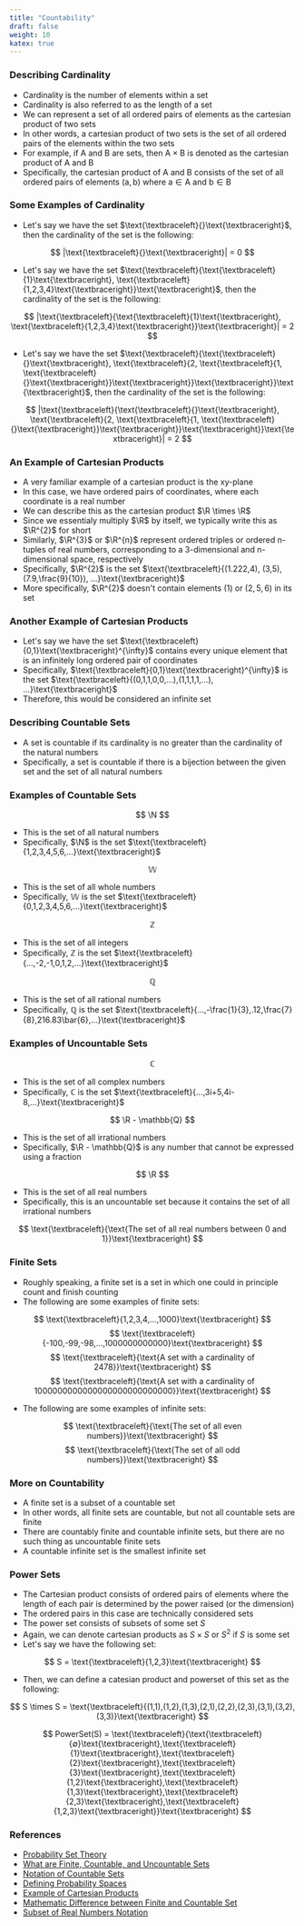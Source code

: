```yaml
---
title: "Countability"
draft: false
weight: 10
katex: true
---
```


### Describing Cardinality
- Cardinality is the number of elements within a set
- Cardinality is also referred to as the length of a set
- We can represent a set of all ordered pairs of elements as the cartesian product of two sets
- In other words, a cartesian product of two sets is the set of all ordered pairs of the elements within the two sets
- For example, if $\text{A}$ and $\text{B}$ are sets, then $\text{A} \times \text{B}$ is denoted as the cartesian product of $\text{A}$ and $\text{B}$
- Specifically, the cartesian product of $\text{A}$ and $\text{B}$ consists of the set of all ordered pairs of elements $(\text{a}, \text{b})$ where $\text{a} \in  \text{A}$ and $\text{b} \in  \text{B}$

### Some Examples of Cardinality
- Let's say we have the set $\text{\textbraceleft}{}\text{\textbraceright}$, then the cardinality of the set is the following:

$$ |\text{\textbraceleft}{}\text{\textbraceright}| = 0 $$

- Let's say we have the set $\text{\textbraceleft}{\text{\textbraceleft}{1}\text{\textbraceright}, \text{\textbraceleft}{1,2,3,4}\text{\textbraceright}}\text{\textbraceright}$, then the cardinality of the set is the following:

$$ |\text{\textbraceleft}{\text{\textbraceleft}{1}\text{\textbraceright}, \text{\textbraceleft}{1,2,3,4}\text{\textbraceright}}\text{\textbraceright}| = 2 $$

- Let's say we have the set $\text{\textbraceleft}{\text{\textbraceleft}{}\text{\textbraceright}, \text{\textbraceleft}{2, \text{\textbraceleft}{1, \text{\textbraceleft}{}\text{\textbraceright}}\text{\textbraceright}}\text{\textbraceright}}\text{\textbraceright}$, then the cardinality of the set is the following:

$$ |\text{\textbraceleft}{\text{\textbraceleft}{}\text{\textbraceright}, \text{\textbraceleft}{2, \text{\textbraceleft}{1, \text{\textbraceleft}{}\text{\textbraceright}}\text{\textbraceright}}\text{\textbraceright}}\text{\textbraceright}| = 2 $$

### An Example of Cartesian Products
- A very familiar example of a cartesian product is the xy-plane
- In this case, we have ordered pairs of coordinates, where each coordinate is a real number
- We can describe this as the cartesian product $\R \times \R$
- Since we essentialy multiply $\R$ by itself, we typically write this as $\R^{2}$ for short
- Similarly, $\R^{3}$ or $\R^{n}$ represent ordered triples or ordered n-tuples of real numbers, corresponding to a 3-dimensional and n-dimensional space, respectively
- Specifically, $\R^{2}$ is the set $\text{\textbraceleft}{(1.222,4), (3,5), (7.9,\frac{9}{10}), ...}\text{\textbraceright}$
- More specifically, $\R^{2}$ doesn't contain elements $(1)$ or $(2,5,6)$ in its set

### Another Example of Cartesian Products
- Let's say we have the set $\text{\textbraceleft}{0,1}\text{\textbraceright}^{\infty}$ contains every unique element that is an infinitely long ordered pair of coordinates
- Specifically, $\text{\textbraceleft}{0,1}\text{\textbraceright}^{\infty}$ is the set $\text{\textbraceleft}{(0,1,1,0,0,...),(1,1,1,1,...), ...}\text{\textbraceright}$
- Therefore, this would be considered an infinite set

### Describing Countable Sets
- A set is countable if its cardinality is no greater than the cardinality of the natural numbers
- Specifically, a set is countable if there is a bijection between the given set and the set of all natural numbers

### Examples of Countable Sets

$$ \N $$
- This is the set of all natural numbers
- Specifically, $\N$ is the set $\text{\textbraceleft}{1,2,3,4,5,6,...}\text{\textbraceright}$

$$ \mathbb{W} $$
- This is the set of all whole numbers
- Specifically, $\mathbb{W}$ is the set $\text{\textbraceleft}{0,1,2,3,4,5,6,...}\text{\textbraceright}$

$$ \mathbb{Z} $$
- This is the set of all integers
- Specifically, $\mathbb{Z}$ is the set $\text{\textbraceleft}{...,-2,-1,0,1,2,...}\text{\textbraceright}$

$$ \mathbb{Q} $$
- This is the set of all rational numbers
- Specifically, $\mathbb{Q}$ is the set $\text{\textbraceleft}{...,-\frac{1}{3},.12,\frac{7}{8},216.83\bar{6},...}\text{\textbraceright}$

### Examples of Uncountable Sets

$$ \mathbb{C} $$
- This is the set of all complex numbers
- Specifically, $\mathbb{C}$ is the set $\text{\textbraceleft}{...,3i+5,4i-8,...}\text{\textbraceright}$

$$ \R - \mathbb{Q} $$
- This is the set of all irrational numbers
- Specifically, $\R - \mathbb{Q}$ is any number that cannot be expressed using a fraction

$$ \R $$
- This is the set of all real numbers
- Specifically, this is an uncountable set because it contains the set of all irrational numbers

$$ \text{\textbraceleft}{\text{The set of all real numbers between 0 and 1}}\text{\textbraceright} $$

### Finite Sets
- Roughly speaking, a finite set is a set in which one could in principle count and finish counting
- The following are some examples of finite sets:

$$ \text{\textbraceleft}{1,2,3,4,...,1000}\text{\textbraceright} $$
$$ \text{\textbraceleft}{-100,-99,-98,...,1000000000000}\text{\textbraceright} $$
$$ \text{\textbraceleft}{\text{A set with a cardinality of 2478}}\text{\textbraceright} $$
$$ \text{\textbraceleft}{\text{A set with a cardinality of 1000000000000000000000000000}}\text{\textbraceright} $$

- The following are some examples of infinite sets:

$$ \text{\textbraceleft}{\text{The set of all even numbers}}\text{\textbraceright} $$
$$ \text{\textbraceleft}{\text{The set of all odd numbers}}\text{\textbraceright} $$

### More on Countability
- A finite set is a subset of a countable set
- In other words, all finite sets are countable, but not all countable sets are finite
- There are countably finite and countable infinite sets, but there are no such thing as uncountable finite sets
- A countable infinite set is the smallest infinite set

### Power Sets
- The Cartesian product consists of ordered pairs of elements where the length of each pair is determined by the power raised (or the dimension)
- The ordered pairs in this case are technically considered sets
- The power set consists of subsets of some set $S$
- Again, we can denote cartesian products as $S \times S$ or $S^{2}$ if $S$ is some set
- Let's say we have the following set:

$$ S = \text{\textbraceleft}{1,2,3}\text{\textbraceright} $$
- Then, we can define a catesian product and powerset of this set as the following:

$$ S \times S = \text{\textbraceleft}{(1,1),(1,2),(1,3),(2,1),(2,2),(2,3),(3,1),(3,2),(3,3)}\text{\textbraceright} $$

$$ PowerSet(S) = \text{\textbraceleft}{\text{\textbraceleft}{∅}\text{\textbraceright},\text{\textbraceleft}{1}\text{\textbraceright},\text{\textbraceleft}{2}\text{\textbraceright},\text{\textbraceleft}{3}\text{\textbraceright},\text{\textbraceleft}{1,2}\text{\textbraceright},\text{\textbraceleft}{1,3}\text{\textbraceright},\text{\textbraceleft}{2,3}\text{\textbraceright},\text{\textbraceleft}{1,2,3}\text{\textbraceright}}\text{\textbraceright} $$

### References
- [Probability Set Theory](http://theanalysisofdata.com/probability/A_1.html)
- [What are Finite, Countable, and Uncountable Sets](https://math.stackexchange.com/questions/185234/what-do-finite-infinite-countable-not-countable-countably-infinite-mean)
- [Notation of Countable Sets](https://www.slideshare.net/ravingeek/sets-and-functions-by-saleh-elshehabey)
- [Defining Probability Spaces](https://terrytao.files.wordpress.com/2011/01/measure-book1.pdf)
- [Example of Cartesian Products](http://web.mnstate.edu/peil/MDEV102/U2/S13/S133.html)
- [Mathematic Difference between Finite and Countable Set](http://www.quora.com/What-is-the-difference-between-finite-and-countable-in-mathematics)
- [Subset of Real Numbers Notation](https://www.quora.com/What-does-it-mean-when-something-is-a-subset-of-the-real-numbers-squared)

